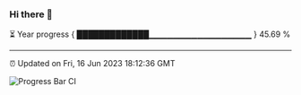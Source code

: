 ### Hi there 👋

⏳ Year progress { █████████████▁▁▁▁▁▁▁▁▁▁▁▁▁▁▁▁▁ } 45.69 %

---

⏰ Updated on Fri, 16 Jun 2023 18:12:36 GMT

![Progress Bar CI](https://github.com/liununu/liununu/workflows/Progress%20Bar%20CI/badge.svg)

